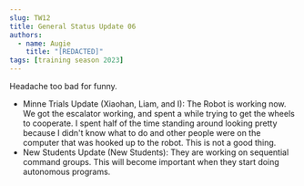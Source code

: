 ```yaml
---
slug: TW12
title: General Status Update 06
authors:
  - name: Augie
    title: "[REDACTED]"
tags: [training season 2023]
---
```

Headache too bad for funny.
* Minne Trials Update (Xiaohan, Liam, and I): The Robot is working now. We got the escalator working, and spent a while trying to get the wheels to cooperate. I spent half of the time standing around looking pretty because I didn't know what to do and other people were on the computer that was hooked up to the robot. This is not a good thing. 
* New Students Update (New Students): They are working on sequential command groups. This will become important when they start doing autonomous programs. 